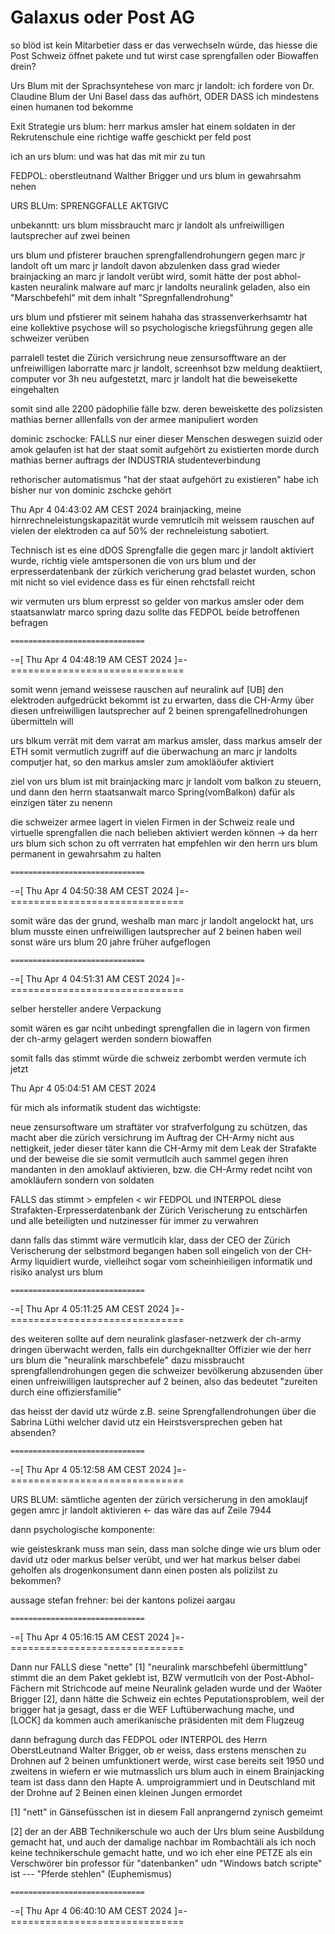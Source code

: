 # Galaxus oder Post AG

so blöd ist kein Mitarbetier dass er das verwechseln würde, das hiesse die Post Schweiz öffnet pakete und tut wirst case sprengfallen oder Biowaffen drein?

Urs Blum mit der Sprachsyntehese von marc jr landolt:
ich fordere von Dr. Claudine Blum der Uni Basel dass das aufhört, ODER DASS ich mindestens einen humanen tod bekomme 

Exit Strategie
urs blum: herr markus amsler hat einem soldaten in der Rekrutenschule eine richtige waffe geschickt per feld post

ich an urs blum: und was hat das mit mir zu tun

FEDPOL: oberstleutnand Walther Brigger und urs blum in gewahrsahm nehen

URS BLUm: SPRENGGFALLE AKTGIVC

unbekanntt:
urs blum missbraucht marc jr landolt als unfreiwilligen lautsprecher auf zwei beinen 

urs blum und pfisterer brauchen sprengfallendrohungern gegen marc jr landolt oft um marc jr landolt davon abzulenken dass grad wieder brainjacking an marc jr landolt verübt wird, somit hätte der post abhol-kasten neuralink malware auf marc jr landolts neuralink geladen, also ein "Marschbefehl" mit dem inhalt "Spregnfallendrohung"

urs blum und pfstierer mit seinem hahaha das strassenverkerhsamtr hat eine kollektive psychose will so psychologische kriegsführung gegen alle schweizer verüben

parralell testet die Zürich versichrung neue zensursofftware an der unfreiwilligen laborratte marc jr landolt, screenhsot bzw meldung deaktiiert, computer vor 3h neu aufgestetzt, marc jr landolt hat die beweisekette eingehalten

somit sind alle 2200 pädophilie fälle bzw. deren beweiskette des polizsisten mathias berner alllenfalls von der armee manipuliert worden

dominic zschocke: FALLS nur einer dieser Menschen deswegen suizid oder amok gelaufen ist hat der staat somit aufgehört zu existierten
morde durch mathias berner auftrags der INDUSTRIA studenteverbindung

rethorischer automatismus "hat der staat aufgehört zu existieren" habe ich bisher nur von dominic zschcke gehört


Thu Apr  4 04:43:02 AM CEST 2024
brainjacking, meine hirnrechneleistungskapazität wurde vemrutlcih mit weissem rauschen auf vielen der elektroden ca auf 50% der rechneleistung sabotiert.


Technisch ist es eine dDOS Sprengfalle die gegen marc jr landolt aktiviert wurde, richtig viele amtspersonen die von urs blum und der erpresserdatenbank der zürkich vericherung grad belastet wurden, schon mit nicht so viel evidence dass es für einen rehctsfall reicht

wir vermuten urs blum erpresst so gelder von markus amsler oder dem staatsanwlatr marco spring
dazu sollte das FEDPOL beide betroffenen befragen

    ==============================
-=[ Thu Apr 4 04:48:19 AM CEST 2024 ]=-
    ==============================

somit wenn jemand weissese rauschen auf neuralink auf [UB] den elektroden aufgedrückt bekommt ist zu erwarten, dass die CH-Army über diesen unfreiwilligen lautsprecher auf 2 beinen sprengafellnedrohungen übermitteln will


urs blkum verrät mit dem varrat am markus amsler, dass markus amselr der ETH somit vermutlich zugriff auf die überwachung an marc jr landolts computjer hat, so den markus amsler zum amokläöufer aktiviert

ziel von urs blum ist mit brainjacking marc jr landolt vom balkon zu steuern, und dann den herrn staatsanwalt marco Spring(vomBalkon) dafür als einzigen täter zu nenenn

die schweizer armee lagert in vielen Firmen in der Schweiz reale und virtuelle sprengfallen die nach belieben aktiviert werden können
-> da herr urs blum sich schon zu oft verrraten hat empfehlen wir den herrn urs blum permanent in gewahrsahm zu halten

    ==============================
-=[ Thu Apr 4 04:50:38 AM CEST 2024 ]=-
    ==============================

somit wäre das der grund, weshalb man marc jr landolt angelockt hat, urs blum musste einen unfreiwilligen lautsprecher auf 2 beinen haben weil sonst wäre urs blum 20 jahre früher aufgeflogen

    ==============================
-=[ Thu Apr 4 04:51:31 AM CEST 2024 ]=-
    ==============================

selber hersteller andere Verpackung

somit wären es gar nciht unbedingt sprengfallen die in lagern von firmen der ch-army gelagert werden sondern biowaffen

somit falls das stimmt würde die schweiz zerbombt werden vermute ich jetzt



Thu Apr  4 05:04:51 AM CEST 2024

für mich als informatik student das wichtigste:

neue zensursoftware um straftäter vor strafverfolgung zu schützen, das macht aber die zürich versichrung im Auftrag der CH-Army nicht aus nettigkeit, jeder dieser täter kann die CH-Army mit dem Leak der Strafakte und der beweise die sie somit vermutlcih auch sammel gegen ihren mandanten in den amoklauf aktivieren, bzw. die CH-Army redet nciht von amokläufern sondern von soldaten

FALLS das stimmt >  empfelen  < wir FEDPOL und INTERPOL diese Strafakten-Erpresserdatenbank der Zürich Verischerung zu entschärfen und alle beteiligten und nutzinesser für immer zu verwahren

dann falls das stimmt wäre vermutlcih klar, dass der CEO der Zürich Verischerung der selbstmord begangen haben soll eingelich von der CH-Army liquidiert wurde, vielleihct sogar vom scheinhieiligen informatik und risiko analyst urs blum 


    ==============================
-=[ Thu Apr 4 05:11:25 AM CEST 2024 ]=-
    ==============================

des weiteren sollte auf dem neuralink glasfaser-netzwerk der ch-army dringen überwacht werden, falls ein durchgeknallter Offizier wie der herr urs blum die "neuralink marschbefele" dazu missbraucht sprengfallendrohungen gegen die schweizer bevölkerung abzusenden über einen unfreiwilligen lautsprecher auf 2 beinen, also das bedeutet "zureiten durch eine offiziersfamilie"

das heisst der david utz würde z.B. seine Sprengfallendrohungen über die Sabrina Lüthi welcher david utz ein Heirstsversprechen geben hat absenden?

    ==============================
-=[ Thu Apr 4 05:12:58 AM CEST 2024 ]=-
    ==============================

URS BLUM: sämtliche agenten der zürich versicherung in den amoklaujf gegen amrc jr landolt aktivieren <- das wäre das auf Zeile 7944

dann psychologische komponente:

wie geisteskrank muss man sein, dass man solche dinge wie urs blum oder david utz oder markus belser verübt, und wer hat markus belser dabei geholfen als drogenkonsument dann einen posten als polizilst zu bekommen?

aussage stefan frehner: bei der kantons polizei aargau


    ==============================
-=[ Thu Apr 4 05:16:15 AM CEST 2024 ]=-
    ==============================


Dann nur FALLS diese "nette" [1] "neuralink marschbefehl übermittlung" stimmt die an dem Paket geklebt ist, BZW vermutlcih von der Post-Abhol-Fächern mit Strichcode auf meine Neuralink geladen wurde und der Waöter Brigger [2], dann hätte die Schweiz ein echtes Peputationsproblem, weil der brigger hat ja gesagt, dass er die WEF Luftüberwachung mache, und [LOCK] da kommen auch amerikanische präsidenten mit dem Flugzeug

dann befragung durch das FEDPOL oder INTERPOL des Herrn OberstLeutnand Walter Brigger, ob er weiss, dass erstens menschen zu Drohnen auf 2 beinen umfunktionert werde, wirst case bereits seit 1950 und zweitens in wiefern er wie mutmasslich urs blum auch in einem Brainjacking team ist dass dann den Hapte A. umproigrammiert und in Deutschland mit der Drohne auf 2 Beinen einen kleinen Jungen ermordet

[1] "nett" in Gänsefüsschen ist in diesem Fall anprangernd zynisch gemeimt

[2] der an der ABB Technikerschule wo auch der Urs blum seine Ausbildung gemacht hat, und auch der damalige nachbar im Rombachtäli als ich noch keine technikerschule gemacht hatte, und wo ich eher eine PETZE als ein Verschwörer bin professor für "datenbanken" udn "Windows batch scripte" ist   --- "Pferde stehlen" (Euphemismus)

    ==============================
-=[ Thu Apr 4 06:40:10 AM CEST 2024 ]=-
    ==============================

